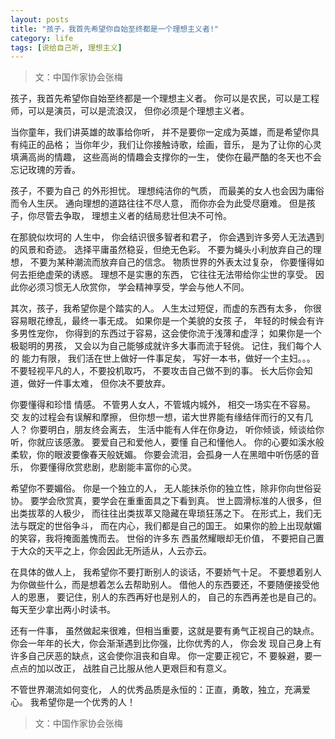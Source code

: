 ```yaml
---
layout: posts
title: "孩子，我首先希望你自始至终都是一个理想主义者!"
category: life
tags: [说给自己听, 理想主义]
---
```


>文：中国作家协会张梅
<!--break-->
孩子，我首先希望你自始至终都是一个理想主义者。
你可以是农民，可以是工程师，可以是演员，可以是流浪汉，
但你必须是个理想主义者。

当你童年，我们讲英雄的故事给你听，
并不是要你一定成为英雄，而是希望你具有纯正的品格；
当你年少，我们让你接触诗歌，绘画，音乐，
是为了让你的心灵填满高尚的情趣，
这些高尚的情趣会支撑你的一生，
使你在最严酷的冬天也不会忘记玫瑰的芳香。

孩子，不要为自己 的外形担忧。
理想纯洁你的气质，
而最美的女人也会因为庸俗而令人生厌。
通向理想的道路往往不尽人意，
而你亦会为此受尽磨难。
但是孩子，你尽管去争取，
理想主义者的结局悲壮但决不可怜。

在那貌似坎坷的 人生中，
你会结识很多智者和君子，
你会遇到许多旁人无法遇到的风景和奇迹。
选择平庸虽然稳妥，但绝无色彩。
不要为蝇头小利放弃自己的理想，
不要为某种潮流而放弃自己的信念。
物质世界的外表太过复杂，
你要懂得如何去拒绝虚荣的诱惑。
理想不是实惠的东西，
它往往无法带给你尘世的享受。
因此你必须习惯无人欣赏你，
学会精神享受，学会与他人不同。

其次，孩子，我希望你是个踏实的人。
人生太过短促，而虚的东西有太多，
你很容易眼花缭乱，最终一事无成。
如果你是一个美貌的女孩 子，
年轻的时候会有许多男性宠你，
你得到的东西过于容易，这会使你流于浅薄和虚浮；
如果你是一个极聪明的男孩，
又会以为自己能够成就许多大事而流于轻佻。
记住，我们每个人的 能力有限，
我们活在世上做好一件事足矣，
写好一本书，做好一个主妇。。。
不要轻视平凡的人，不要投机取巧，
不要攻击自己做不到的事。
长大后你会知道，做好一件事太难， 但你决不要放弃。

你要懂得和珍惜 情感。
不管男人女人，不管城内城外，
相交一场实在不容易。
交 友的过程会有误解和摩擦，
但你想一想，诺大世界能有缘结伴而行的又有几人？
你要明白，朋友终会离去，
生活中能有人伴在你身边，
听你倾谈，倾谈给你听，你就应该感激。
要爱自己和爱他人，要懂 自己和懂他人。
你的心要如溪水般柔软，你的眼波要像春天般妩媚。
你要会流泪，会孤身一人在黑暗中听伤感的音乐，
你要懂得欣赏悲剧，悲剧能丰富你的心灵。

希望你不要媚俗。
你是一个独立的人，
无人能抹杀你的独立性，除非你向世俗妥协。
要学会欣赏真，要学会在重重面具之下看到真。
世上圆滑标准的人很多，但出类拔萃的人极少，
而往往出类拔萃又隐藏在卑琐狂荡之下。
在形式上，我们无法与既定的世俗争斗，
而在内心，我们都是自己的国王。
如果你的脸上出现献媚的笑容，我将掩面羞愧而去。
世俗的许多东 西虽然耀眼却无价值，
不要把自己置于大众的天平之上，你会因此无所适从，人云亦云。

在具体的做人上，
我希望你不要打断别人的谈话，不要娇气十足。
不要想着别人为你做些什么，而是想着怎么去帮助别人。
借他人的东西要还，不要随便接受他人的恩惠，
要记住，别人的东西再好也是别人的，
自己的东西再差也是自己的。
每天至少拿出两小时读书。

还有一件事，
虽然做起来很难，但相当重要，这就是要有勇气正视自己的缺点。
你会一年年的长大，你会渐渐遇到比你强，比你优秀的人，
你会发 现自己身上有许多自己厌恶的缺点，这会使你沮丧和自卑。
你一定要正视它，不 要躲避，要一点点的加以改正，
战胜自己比服从他人更艰巨和有意义。

不管世界潮流如何变化，
人的优秀品质是永恒的：正直，勇敢，独立，充满爱心。
我希望你是一个优秀的人！

>文：中国作家协会张梅